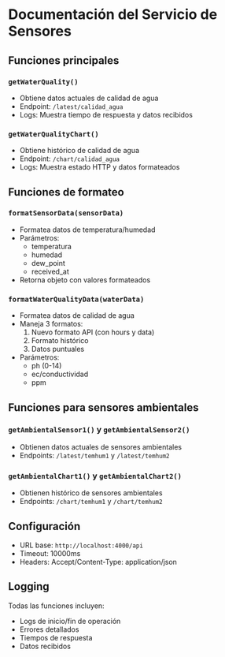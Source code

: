 # Documentación del Servicio de Sensores

## Funciones principales

### `getWaterQuality()`
- Obtiene datos actuales de calidad de agua
- Endpoint: `/latest/calidad_agua`
- Logs: Muestra tiempo de respuesta y datos recibidos

### `getWaterQualityChart()`
- Obtiene histórico de calidad de agua
- Endpoint: `/chart/calidad_agua`
- Logs: Muestra estado HTTP y datos formateados

## Funciones de formateo

### `formatSensorData(sensorData)`
- Formatea datos de temperatura/humedad
- Parámetros:
  - temperatura
  - humedad  
  - dew_point
  - received_at
- Retorna objeto con valores formateados

### `formatWaterQualityData(waterData)`
- Formatea datos de calidad de agua
- Maneja 3 formatos:
  1. Nuevo formato API (con hours y data)
  2. Formato histórico
  3. Datos puntuales
- Parámetros:
  - ph (0-14)
  - ec/conductividad
  - ppm

## Funciones para sensores ambientales

### `getAmbientalSensor1()` y `getAmbientalSensor2()`
- Obtienen datos actuales de sensores ambientales
- Endpoints: `/latest/temhum1` y `/latest/temhum2`

### `getAmbientalChart1()` y `getAmbientalChart2()`
- Obtienen histórico de sensores ambientales  
- Endpoints: `/chart/temhum1` y `/chart/temhum2`

## Configuración
- URL base: `http://localhost:4000/api`
- Timeout: 10000ms
- Headers: Accept/Content-Type: application/json

## Logging
Todas las funciones incluyen:
- Logs de inicio/fin de operación
- Errores detallados
- Tiempos de respuesta
- Datos recibidos

